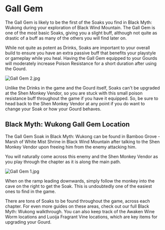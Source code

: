 # Gall Gem

The Gall Gem is likely to be the first of the Soaks you find in Black Myth: Wukong during your exploration of Black Wind Mountain. The Gall Gem is one of the most basic Soaks, giving you a slight buff, although not quite as drastic of a buff as many of the others you will find later on. 

While not quite as potent as Drinks, Soaks are important to your overall build to ensure you have an extra passive buff that benefits your playstyle or gameplay while you heal. Having the Gall Gem equipped to your Gourds will moderately increase Poison Resistance for a short duration after using the Gourd. 

![Gall Gem 2.jpg](https://oyster.ignimgs.com/mediawiki/apis.ign.com/black-myth-wukong/8/81/Gall_Gem_2.jpg)

Unlike the Drinks in the game and the Gourd itself, Soaks can't be upgraded at the Shen Monkey Vendor, so you are stuck with this small poison resistance buff throughout the game if you have it equipped. So, be sure to head back to the Shen Monkey Vendor at any point if you do want to change your Soak or how your Gourd behaves. 

## Black Myth: Wukong Gall Gem Location

The Gall Gem Soak in Black Myth: Wukong can be found in Bamboo Grove \- Marsh of White Mist Shrine in Black Wind Mountain after talking to the Shen Monkey Vendor upon freeing him from the enemy attacking him. 

You will naturally come across this enemy and the Shen Monkey Vendor as you play through the chapter as it is along the main path. 

![Gall Gem 1.jpg](https://oyster.ignimgs.com/mediawiki/apis.ign.com/black-myth-wukong/e/e8/Gall_Gem_1.jpg)

When on the ramp leading downwards, simply follow the monkey into the cave on the right to get the Soak. This is undoubtedly one of the easiest ones to find in the game. 

There are tons of Soaks to be found throughout the game, across each chapter. For even more guides on these areas, check out our full Black Myth: Wukong walkthrough. You can also keep track of the Awaken Wine Worm locations and Luoija Fragrant Vine locations, which are key items for upgrading your Gourd. 
